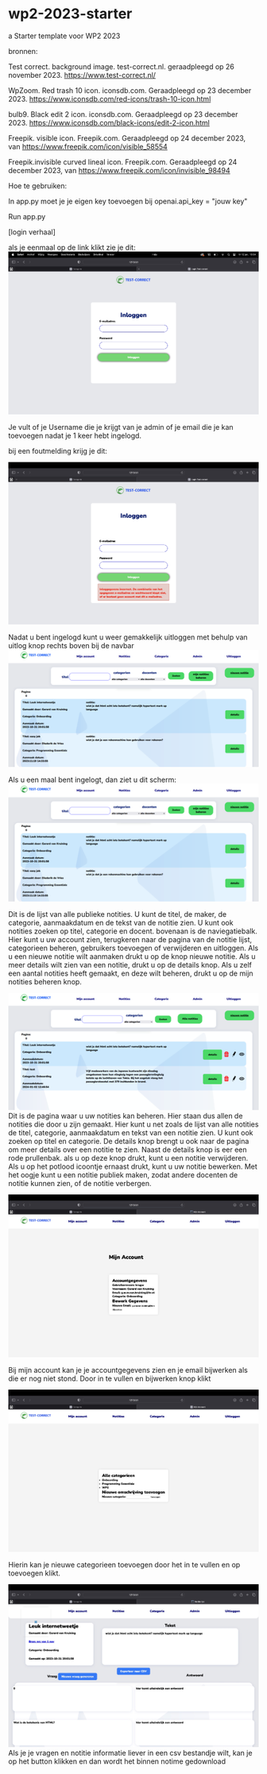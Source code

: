# wp2-2023-starter
a
Starter template voor WP2 2023

bronnen:

Test correct. background image. test-correct.nl. geraadpleegd op 26 november 2023. https://www.test-correct.nl/

WpZoom. Red trash 10 icon. iconsdb.com. Geraadpleegd op 23 december 2023. https://www.iconsdb.com/red-icons/trash-10-icon.html

bulb9. Black edit 2 icon. iconsdb.com. Geraadpleegd op 23 december 2023. https://www.iconsdb.com/black-icons/edit-2-icon.html

Freepik. visible icon. Freepik.com. Geraadpleegd op 24 december 2023, van https://www.freepik.com/icon/visible_58554

Freepik.invisible curved lineal icon. Freepik.com. Geraadpleegd op 24 december 2023, van https://www.freepik.com/icon/invisible_98494

Hoe te gebruiken:

In app.py moet je je eigen key toevoegen bij openai.api_key = "jouw key"

Run app.py

[login verhaal]

als je eenmaal op de link klikt zie je dit:
![Alt text](<screen login.jpeg>)

Je vult of je Username die je krijgt van je admin of je email die je kan toevoegen nadat je 1 keer hebt ingelogd.

bij een foutmelding krijg je dit:

![Alt text](<screen foutmelding.jpeg>)

Nadat u bent ingelogd kunt u weer gemakkelijk uitloggen met behulp van uitlog knop rechts boven bij de navbar
![Alt text](<Screenshot 2024-01-11 160624-2.png>)

Als u een maal bent ingelogt, dan ziet u dit scherm:
![Alt text](<Screenshot 2024-01-11 160624-2.png>)

Dit is de lijst van alle publieke notities. U kunt de titel, de maker, de categorie, aanmaakdatum en de tekst van de notitie zien. U kunt ook notities zoeken op titel, categorie en docent. bovenaan is de naviegatiebalk. Hier kunt u uw account zien, terugkeren naar de pagina van de notitie lijst, categorieen beheren, gebruikers toevoegen of verwijderen en uitloggen. Als u een nieuwe notitie wilt aanmaken drukt u op de knop nieuwe notitie. Als u meer details wilt zien van een notitie, drukt u op de details knop. Als u zelf een aantal notities heeft gemaakt, en deze wilt beheren, drukt u op de mijn notities beheren knop.

![Alt text](<Screenshot 2024-01-11 162023.png>)
Dit is de pagina waar u uw notities kan beheren. Hier staan dus allen de notities die door u zijn gemaakt. Hier kunt u net zoals de lijst van alle notities de titel, categorie, aanmaakdatum en tekst van een notitie zien. U kunt ook zoeken op titel en categorie. De details knop brengt u ook naar de pagina om meer details over een notitie te zien. Naast de details knop is eer een rode prullenbak. als u op deze knop drukt, kunt u een notitie verwijderen. Als u op het potlood icoontje ernaast drukt, kunt u uw notitie bewerken. Met het oogje kunt u een notitie publiek maken, zodat andere docenten de notitie kunnen zien, of de notitie verbergen.


![Alt text](<screen mijnaccount.jpeg>)

Bij mijn account kan je je accountgegevens zien en je email bijwerken als die er nog niet stond. Door in te vullen en bijwerken knop klikt

![Alt text](<screen categorie.jpeg>)

Hierin kan je nieuwe categorieen toevoegen door het in te vullen en op toevoegen klikt.

![Alt text](<screen export button.jpeg>)
Als je je vragen en notitie informatie liever in een csv bestandje wilt, kan je op het button klikken en dan wordt het binnen notime gedownload